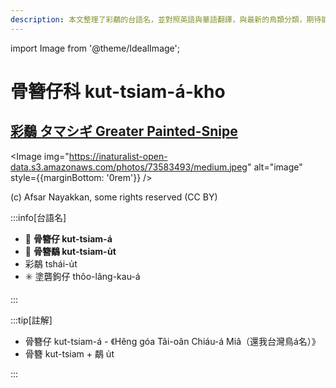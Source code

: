 ```yaml
---
description: 本文整理了彩鷸的台語名，並對照英語與華語翻譯，與最新的鳥類分類，期待能夠供未來的台語鳥類圖鑑當作參考
---
```


import Image from '@theme/IdealImage';

# 骨簪仔科 kut-tsiam-á-kho

## [彩鷸 タマシギ Greater Painted-Snipe](https://ebird.org/species/grpsni1)

<Image img="https://inaturalist-open-data.s3.amazonaws.com/photos/73583493/medium.jpeg" alt="image" style={{marginBottom: '0rem'}} />

<p className="image-caption">
(c) Afsar Nayakkan, some rights reserved (CC BY)
</p>

:::info[台語名]

- 🎯 **骨簪仔 kut-tsiam-á**
- 🎯 **骨簪鷸 kut-tsiam-u̍t**
- 彩鷸 tshái-u̍t
- ✳️ 塗礱鉤仔 thôo-lâng-kau-á

:::

:::tip[註解]

- 骨簪仔 kut-tsiam-á - 《Hêng góa Tâi-oân Chiáu-á Miâ（還我台灣鳥á名）》
- 骨簪 kut-tsiam + 鷸 u̍t

:::
